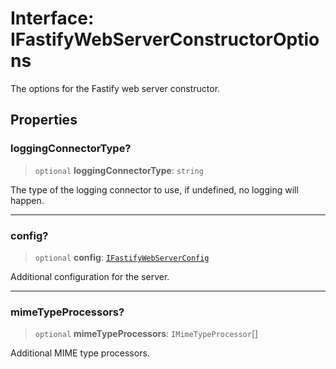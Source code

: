 # Interface: IFastifyWebServerConstructorOptions

The options for the Fastify web server constructor.

## Properties

### loggingConnectorType?

> `optional` **loggingConnectorType**: `string`

The type of the logging connector to use, if undefined, no logging will happen.

***

### config?

> `optional` **config**: [`IFastifyWebServerConfig`](IFastifyWebServerConfig.md)

Additional configuration for the server.

***

### mimeTypeProcessors?

> `optional` **mimeTypeProcessors**: `IMimeTypeProcessor`[]

Additional MIME type processors.
